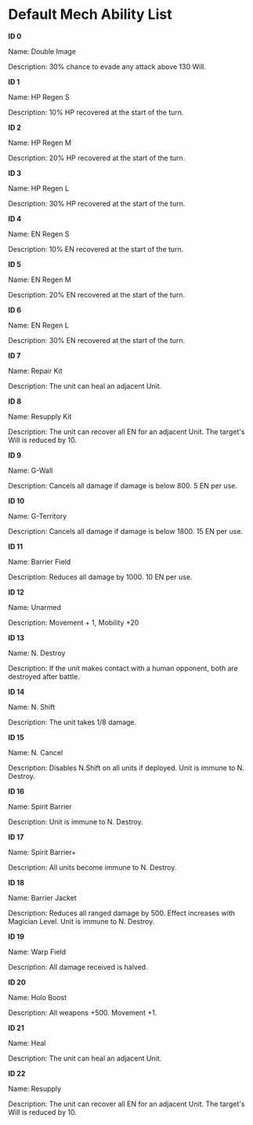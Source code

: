 # Default Mech Ability List

**ID 0**

Name: Double Image

Description: 30% chance to evade any attack above 130 Will.

**ID 1**

Name: HP Regen S

Description: 10% HP recovered at the start of the turn.

**ID 2**

Name: HP Regen M

Description: 20% HP recovered at the start of the turn.

**ID 3**

Name: HP Regen L

Description: 30% HP recovered at the start of the turn.

**ID 4**

Name: EN Regen S

Description: 10% EN recovered at the start of the turn.

**ID 5**

Name: EN Regen M

Description: 20% EN recovered at the start of the turn.

**ID 6**

Name: EN Regen L

Description: 30% EN recovered at the start of the turn.

**ID 7**

Name: Repair Kit

Description: The unit can heal an adjacent Unit.

**ID 8**

Name: Resupply Kit

Description: The unit can recover all EN for an adjacent Unit. The target's Will is reduced by 10.

**ID 9**

Name: G-Wall

Description: Cancels all damage if damage is below 800. 5 EN per use.

**ID 10**

Name: G-Territory

Description: Cancels all damage if damage is below 1800. 15 EN per use.

**ID 11**

Name: Barrier Field

Description: Reduces all damage by 1000. 10 EN per use.

**ID 12**

Name: Unarmed

Description: Movement + 1, Mobility +20

**ID 13**

Name: N. Destroy

Description: If the unit makes contact with a human opponent, both are destroyed after battle.

**ID 14**

Name: N. Shift

Description: The unit takes 1/8 damage.

**ID 15**

Name: N. Cancel

Description: Disables N.Shift on all units if deployed. Unit is immune to N. Destroy.

**ID 16**

Name: Spirit Barrier

Description: Unit is immune to N. Destroy.

**ID 17**

Name: Spirit Barrier+

Description: All units become immune to N. Destroy.

**ID 18**

Name: Barrier Jacket

Description: Reduces all ranged damage by 500. Effect increases with Magician Level. Unit is immune to N. Destroy.

**ID 19**

Name: Warp Field

Description: All damage received is halved.

**ID 20**

Name: Holo Boost

Description: All weapons +500. Movement +1.

**ID 21**

Name: Heal

Description: The unit can heal an adjacent Unit.

**ID 22**

Name: Resupply

Description: The unit can recover all EN for an adjacent Unit. The target's Will is reduced by 10.